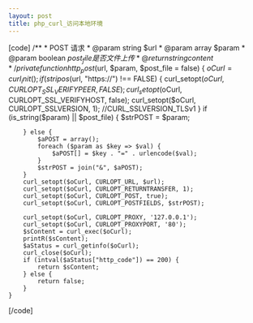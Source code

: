 ```yaml
---
layout: post
title: php_curl_访问本地环境
---
```




[code]
/**
     * POST 请求
     * @param string $url
     * @param array $param
     * @param boolean $post_file 是否文件上传
     * @return string content
     */
    private function http_post($url, $param, $post_file = false)
    {
        $oCurl = curl_init();
        if (stripos($url, "https://") !== FALSE) {
            curl_setopt($oCurl, CURLOPT_SSL_VERIFYPEER, FALSE);
            curl_setopt($oCurl, CURLOPT_SSL_VERIFYHOST, false);
            curl_setopt($oCurl, CURLOPT_SSLVERSION, 1); //CURL_SSLVERSION_TLSv1
        }
        if (is_string($param) || $post_file) {
            $strPOST = $param;

        } else {
            $aPOST = array();
            foreach ($param as $key => $val) {
                $aPOST[] = $key . "=" . urlencode($val);
            }
            $strPOST = join("&", $aPOST);
        }
        curl_setopt($oCurl, CURLOPT_URL, $url);
        curl_setopt($oCurl, CURLOPT_RETURNTRANSFER, 1);
        curl_setopt($oCurl, CURLOPT_POST, true);
        curl_setopt($oCurl, CURLOPT_POSTFIELDS, $strPOST);

        curl_setopt($oCurl, CURLOPT_PROXY, '127.0.0.1');
        curl_setopt($oCurl, CURLOPT_PROXYPORT, '80');
        $sContent = curl_exec($oCurl);
        printR($sContent);
        $aStatus = curl_getinfo($oCurl);
        curl_close($oCurl);
        if (intval($aStatus["http_code"]) == 200) {
            return $sContent;
        } else {
            return false;
        }
    }
[/code]

